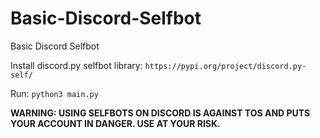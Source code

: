 # Basic-Discord-Selfbot
Basic Discord Selfbot

Install discord.py selfbot library:
```https://pypi.org/project/discord.py-self/```

Run:
```python3 main.py```

**WARNING: USING SELFBOTS ON DISCORD IS AGAINST TOS AND PUTS YOUR ACCOUNT IN DANGER. USE AT YOUR RISK.**
